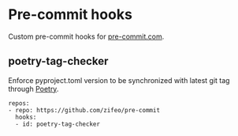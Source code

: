 # Pre-commit hooks

Custom pre-commit hooks for [pre-commit.com](https://pre-commit.com/).

## poetry-tag-checker

Enforce pyproject.toml version to be synchronized with latest git tag through [Poetry](https://python-poetry.org/). 

```
repos:
- repo: https://github.com/zifeo/pre-commit
  hooks:
  - id: poetry-tag-checker
```



